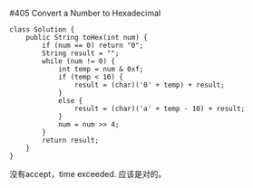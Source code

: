 \#405 Convert a Number to Hexadecimal
```
class Solution {
    public String toHex(int num) {
        if (num == 0) return "0";
        String result = "";
        while (num != 0) {
            int temp = num & 0xf;
            if (temp < 10) {
                result = (char)('0' + temp) + result;
            }
            else {
                result = (char)('a' + temp - 10) + result;
            }
            num = num >> 4;
        }
        return result;
    }
}
```
没有accept，time exceeded. 应该是对的。

